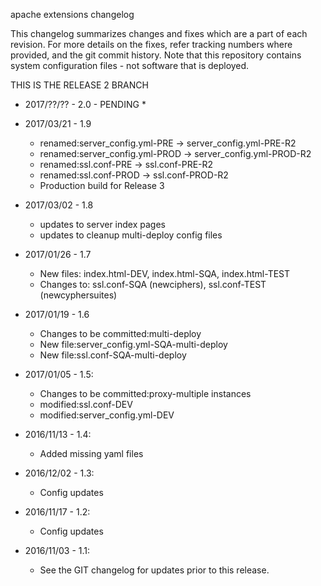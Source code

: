 apache extensions changelog 

This changelog summarizes changes and fixes which are a part of each revision.  For more details on the fixes, refer tracking numbers 
where provided, and the git commit history.  Note that this repository contains system configuration files - not software that is 
deployed.

THIS IS THE RELEASE 2 BRANCH

* 2017/??/?? - 2.0 - PENDING
	* 

* 2017/03/21 - 1.9
	* renamed:server_config.yml-PRE -> server_config.yml-PRE-R2
    * renamed:server_config.yml-PROD -> server_config.yml-PROD-R2
    * renamed:ssl.conf-PRE -> ssl.conf-PRE-R2
    * renamed:ssl.conf-PROD -> ssl.conf-PROD-R2
    * Production build for Release 3

* 2017/03/02 - 1.8
    * updates to server index pages
    * updates to cleanup multi-deploy config files

* 2017/01/26 - 1.7 
    * New files: index.html-DEV, index.html-SQA, index.html-TEST
    * Changes to: ssl.conf-SQA (newciphers), ssl.conf-TEST (newcyphersuites)

* 2017/01/19 - 1.6 
    * Changes to be committed:multi-deploy
    * New file:server_config.yml-SQA-multi-deploy
    * New file:ssl.conf-SQA-multi-deploy

* 2017/01/05 - 1.5: 
    * Changes to be committed:proxy-multiple instances
    * modified:ssl.conf-DEV
    * modified:server_config.yml-DEV
    
* 2016/11/13 - 1.4: 
    * Added missing yaml files

* 2016/12/02 - 1.3: 
    * Config updates
    
* 2016/11/17 - 1.2: 
    * Config updates

* 2016/11/03 - 1.1: 
    * See the GIT changelog for updates prior to this release.
